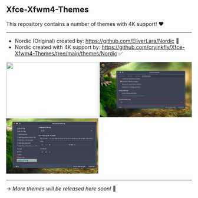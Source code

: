 ## Xfce-Xfwm4-Themes
This repository contains a number of themes with 4K support! ❤️

---

- Nordic (Original) created by: https://github.com/EliverLara/Nordic 📝
- Nordic created with 4K support by: https://github.com/cryinkfly/Xfce-Xfwm4-Themes/tree/main/themes/Nordic ✅

<div id="nordic-screenshots" align="left">
<img src="https://github.com/cryinkfly/Xfce-Xfwm4-Themes/blob/main/themes/Nordic/2023-08-25-%230.png" width="250px" height="150px">
<img src="https://github.com/cryinkfly/Xfce-Xfwm4-Themes/blob/main/themes/Nordic/2023-08-25-%231.png" width="250px" height="150px">
<img src="https://github.com/cryinkfly/Xfce-Xfwm4-Themes/blob/main/themes/Nordic/2023-08-25-%232.png" width="250px" height="150px">
</div>

---

*-> More themes will be released here soon!* 📢

